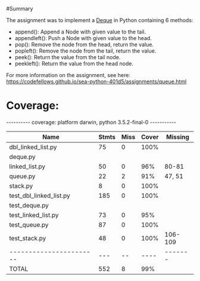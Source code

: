 #Summary

The assignment was to implement a [Deque](https://codefellows.github.io/sea-python-401d5/assignments/deque.html)
in Python containing 6 methods:


* append():       Append a Node with given value to the tail.
* appendleft():   Push a Node with given value to the head.
* pop():          Remove the node from the head, return the value.
* popleft():      Remove the node from the tail, return the value.
* peek():         Return the value from the tail node.
* peekleft():     Return the value from the head node.


For more information on the assignment, see here: https://codefellows.github.io/sea-python-401d5/assignments/queue.html



# Coverage:

---------- coverage: platform darwin, python 3.5.2-final-0 -----------


| Name                     | Stmts | Miss | Cover | Missing |
| -----------------------  | ----- | ---- | ----- | ------- |
| dbl_linked_list.py       |  75   |  0   | 100%  |         |
| deque.py                 |
| linked_list.py           |  50   |  0   |  96%  |  80-81  |
| queue.py                 |  22   |  2   | 91%   |  47, 51 |
| stack.py                 |   8   |  0   | 100%  |         |
| test_dbl_linked_list.py  |  185  |  0   | 100%  |         |
| test_deque.py            |
| test_linked_list.py      |  73   |  0   |  95%  |         |
| test_queue.py            |  87   |  0   | 100%  |         |
| test_stack.py            |  48   |  0   | 100%  | 106-109 |
| -----------------------  |  ---  |  --  | ----  | ------- |
| TOTAL                    |  552  |  8   | 99%   |         |


